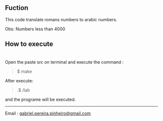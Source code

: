 ## Fuction

This code translate romans numbers  to arabic numbers.

Obs: Numbers less than 4000

## How to execute <h1> 
Open the paste src on terminal and execute the command :
>$ make

After execute:

>.$ /lab 

and the programe will be executed.



__________________________________________________________________________________________________________________________________________

Email : gabriel.pereira.pinheiro@gmail.com
